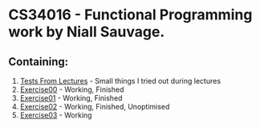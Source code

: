# CS34016 - Functional Programming work by Niall Sauvage.

## Containing:

1. [Tests From Lectures](https://github.com/ni-sauvage/CS34016/tree/master/test-functionality) - Small things I tried out during lectures
2. [Exercise00](https://github.com/ni-sauvage/CS34016/tree/master/Exercise00) - Working, Finished
3. [Exercise01](https://github.com/ni-sauvage/CS34016/tree/master/Exercise01) - Working, Finished
4. [Exercise02](https://github.com/ni-sauvage/CS34016/tree/master/Exercise02) - Working, Finished, Unoptimised
5. [Exercise03](https://github.com/ni-sauvage/CS34016/tree/master/Exercise03) - Working
